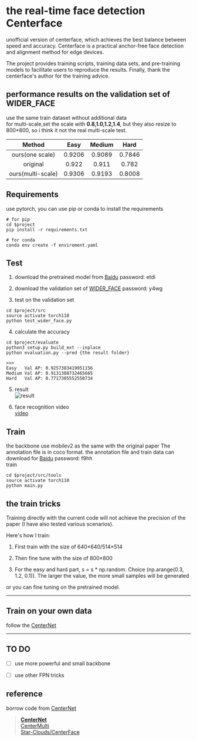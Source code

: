 # the real-time face detection Centerface

unofficial version of centerface, which achieves the best balance between speed and accuracy. Centerface is a practical anchor-free face detection and alignment method for edge devices.

The project provides training scripts, training data sets, and pre-training models to facilitate users to reproduce the results. Finally, thank the centerface's author for the training advice.


## performance results on the validation set of WIDER_FACE 
use the same train dataset without additional data  
for multi-scale,set the scale with **0.8,1.0,1.2,1.4**, but they also resize to 800*800, so i think it not the real multi-scale test.


| Method | Easy | Medium | Hard|
|:--------:| :--------:| :---------:| :------:|
| ours(one scale)| 0.9206 | 0.9089   | 0.7846
| original | 0.922 | 0.911 | 0.782 |
| ours(multi-scale) | 0.9306 | 0.9193 | 0.8008 |


## Requirements
use pytorch, you can use pip or conda to install the requirements
```sybase
# for pip
cd $project
pip install -r requirements.txt

# for conda
conda env create -f enviroment.yaml
```

## Test
1. download the pretrained model from [Baidu](https://pan.baidu.com/s/1sU3pRBTFebbsMDac-1HsQA) password: etdi

2. download the validation set of [WIDER_FACE](https://pan.baidu.com/s/1b5Uku0Bb13Zk9mf7mkZ3FA) password:  y4wg
3. test on the validation set
```sybase
cd $project/src
source activate torch110
python test_wider_face.py
```

4. calculate the accuracy
```sybase
cd $project/evaluate
python3 setup.py build_ext --inplace
python evaluation.py --pred {the result folder}
    
>>>
Easy   Val AP: 0.9257383419951156
Medium Val AP: 0.9131308732465665
Hard   Val AP: 0.7717305552550734
```

5. result  
![result](./readme/000388_result.png)

6. face recognition video  
[video](https://www.bilibili.com/video/av91632471/)

## Train
the backbone use mobilev2 as the same with the original paper
The annotation file is in coco format. the annotation file and train data can download for [Baidu](https://pan.baidu.com/s/1j_2wggZ3bvCuOAfZvjWqTg) password:  f9hh  
train
```sybase
cd $project/src/tools
source activate torch110
python main.py
```

## the train tricks
Training directly with the current code will not achieve the precision of the paper (I have also tested various scenarios).

Here's how I train:

1. First train with the size of 640×640/514×514

2. Then fine tune with the size of 800×800

3. For the easy and hard part, s = s * np.random. Choice (np.arange(0.3, 1.2, 0.1)). The larger the value, the more small samples will be generated

or you can fine tuning on the pretrained model.

---

## Train on your own data
follow the [CenterNet](https://github.com/xingyizhou/CenterNet)

---

## TO DO
- [ ] use more powerful and small backbone
- [ ] use other FPN tricks



## reference
borrow code from [CenterNet](https://github.com/xingyizhou/CenterNet)
> [**CenterNet**](https://github.com/xingyizhou/CenterNet)  
> [CenterMulti](https://github.com/bleakie/CenterMulti)  
> [Star-Clouds/CenterFace](https://github.com/Star-Clouds/CenterFace)


